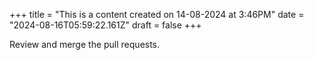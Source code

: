 +++
title = "This is a content created on 14-08-2024 at 3:46PM"
date = "2024-08-16T05:59:22.161Z"
draft = false
+++

  Review and merge the pull requests.
        